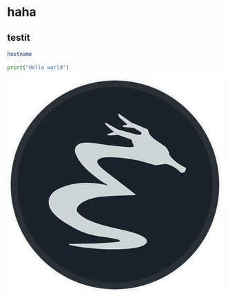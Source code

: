 # haha

## testit

```sh
hostname
```

```python
print("Hello world")
```

![testimage](/imgs/aaa.png)
